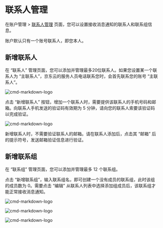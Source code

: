 # 联系人管理

在账户管理 > [联系人管理](https://uc.jdcloud.com/account/contacts) 页面，您可以设置接收消息通知的联系人和联系组信息。

账户默认只有一个账号联系人，即您本人。

## 新增联系人

在 “联系人” 管理页面，您可以添加并管理最多20位联系人。如果您设置某一个联系人为 “主联系人”，京东云的服务人员电话联系您时，会首先联系您的账号 “主联系人”。

![cmd-markdown-logo](../../../image/Message-Center/gjh1.png)

点击 “新增联系人” 按钮，增加一个联系人时，需要提供该联系人的手机号码和邮箱。向联系人手机发送的验证码有效期为 5 分钟，请向您的联系人索要该验证码以完成验证。

![cmd-markdown-logo](../../../image/Message-Center/gjh2.png)

新增联系人时，不需要验证联系人的邮箱。请在联系人添加后，点击其 “邮箱” 后的提示符号，发送邮箱验证信息进行验证。

## 新增联系组

在 “联系组” 管理页面，您可以添加并管理最多 12 个联系组。

点击 “新增联系组”，输入联系组名，即可创建一个没有成员的联系组，此时该组的成员数为 0。需要点击 “编辑” 从联系人列表中选择添加组成员后，该联系组才能正常接收消息通知。

![cmd-markdown-logo](../../../image/Message-Center/gjh3.png)

![cmd-markdown-logo](../../../image/Message-Center/gjh4.png)

![cmd-markdown-logo](../../../image/Message-Center/gjh5.png)
